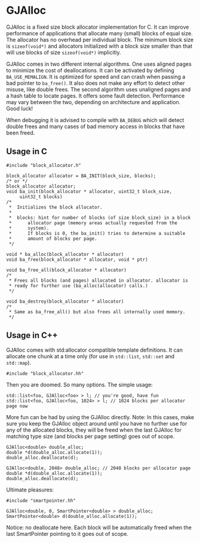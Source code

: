 # GJAlloc

  GJAlloc is a fixed size block allocator implementation for C. It can
  improve performance of applications that allocate many (small) blocks of
  equal size. The allocator has no overhead per individual block. The minimum
  block size is `sizeof(void*)` and allocators initialized with a block size
  smaller than that will use blocks of size `sizeof(void*)` implicitly.

  GJAlloc comes in two different internal algorithms. One uses aligned pages
  to minimize the cost of deallocations. It can be activated by defining
  `BA_USE_MEMALIGN`. It is optimized for speed and can crash when passing a
  bad pointer to `ba_free()`. It also does not make any effort to detect other
  misuse, like double frees.
  The second algorithm uses unaligned pages and a hash table to locate pages.
  It offers some fault detection. Performance may vary between the two,
  depending on architecture and application. Good luck!

  When debugging it is advised to compile with `BA_DEBUG` which will detect
  double frees and many cases of bad memory access in blocks that have been
  freed.

## Usage in C

    #include "block_allocator.h"

    block_allocator allocator = BA_INIT(block_size, blocks);
    /* or */
    block_allocator allocator;
    void ba_init(block_allocator * allocator, uint32_t block_size,
		 uint32_t blocks)
    /*
     *  Initializes the block allocator.
     *
     *	blocks: hint for number of blocks (of size block_size) in a block
     *		allocator page (memory areas actually requested from the
     *		system).
     *		If blocks is 0, the ba_init() tries to determine a suitable
     *		amount of blocks per page.
     */

    void * ba_alloc(block_allocator * allocator)
    void ba_free(block_allocator * allocator, void * ptr)

    void ba_free_all(block_allocator * allocator)
    /*
     * Frees all blocks (and pages) allocated in allocator. allocator is
     * ready for further use (ba_alloc(allocator) calls.)
     */

    void ba_destroy(block_allocator * allocator)
    /*
     * Same as ba_free_all() but also frees all internally used memory.
     */

## Usage in C++

  GJAlloc comes with std:allocator compatible template definitions. It can
  allocate one chunk at a time only (for use in `std::list`, `std::set`
  and `std::map`).

    #include "block_allocator.hh"

  Then you are doomed. So many options.
  The simple usage:

    std::list<foo, GJAlloc<foo> > l; // you're good, have fun
    std::list<foo, GJAlloc<foo, 1024> > l; // 1024 blocks per allocator page now

  More fun can be had by using the GJAlloc directly.
  Note: In this cases, make sure you keep the GJAlloc object around until you
        have no further use for any of the allocated blocks, they will be
	freed when the last GJAlloc for matching type size (and blocks per
	page setting) goes out of scope.

    GJAlloc<double> double_alloc;
    double *d(double_alloc.allocate(1));
    double_alloc.deallocate(d);

    GJAlloc<double, 2048> double_alloc; // 2048 blocks per allocator page
    double *d(double_alloc.allocate(1));
    double_alloc.deallocate(d);

  Ultimate pleasures:

    #include "smartpointer.hh"

    GJAlloc<double, 0, SmartPointer<double> > double_alloc;
    SmartPointer<double> d(double_alloc.allocate(1));

  Notice: no deallocate here. Each block will be automatically freed when
  the last SmartPointer pointing to it goes out of scope.
